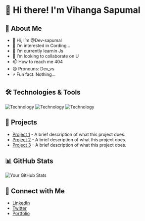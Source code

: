 # 👋 Hi there! I'm Vihanga Sapumal



## 🚀 About Me


- 👋 Hi, I’m @Dev-sapumal
- 👀 I’m interested in Cording...
- 🌱 I’m currently learnin Js
- 💞️ I’m looking to collaborate on U
- 📫 How to reach me 404
- 😄 Pronouns: Dev_vs
- ⚡ Fun fact: Nothing...

## 🛠️ Technologies & Tools
![Technology ](https://img.shields.io/badge/Technology1-<Color>?style=flat-square&logo=<Logo>&logoColor=white) 
![Technology ](https://img.shields.io/badge/Technology2-<Color>?style=flat-square&logo=<Logo>&logoColor=white) 
![Technology ](https://img.shields.io/badge/Technology3-<Color>?style=flat-square&logo=<Logo>&logoColor=white)

## 🌟 Projects
- [Project 1](https://link-to-your-project1.com) - A brief description of what this project does.
- [Project 2](https://link-to-your-project2.com) - A brief description of what this project does.
- [Project 3](https://link-to-your-project3.com) - A brief description of what this project does.


## 📊 GitHub Stats
![Your GitHub Stats](https://github-readme-stats.vercel.app/api?username=YourUsername&show_icons=true&theme=radical)

## 🔗 Connect with Me
- [LinkedIn](https://www.linkedin.com/in/yourprofile)
- [Twitter](https://twitter.com/yourprofile)
- [Portfolio](https://your-portfolio.com)



